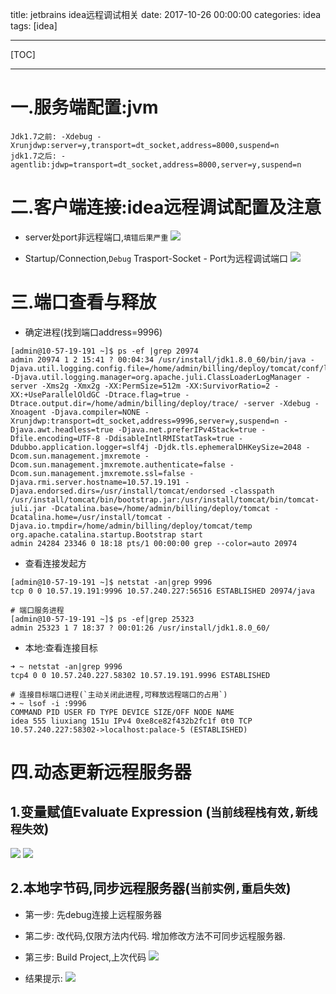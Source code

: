 ﻿title: jetbrains idea远程调试相关
date: 2017-10-26 00:00:00
categories: idea
tags: [idea]

---

[TOC]

---
# 一.服务端配置:jvm
```
Jdk1.7之前: -Xdebug -Xrunjdwp:server=y,transport=dt_socket,address=8000,suspend=n 
jdk1.7之后: -agentlib:jdwp=transport=dt_socket,address=8000,server=y,suspend=n
```
# 二.客户端连接:idea远程调试配置及注意
- server处port非远程端口,`填错后果严重`
![](http://7xnbs3.com1.z0.glb.clouddn.com/17-11-6/68911737.jpg)

- Startup/Connection,`Debug` Trasport-Socket - Port为远程调试端口
![](http://7xnbs3.com1.z0.glb.clouddn.com/17-11-6/28951710.jpg)


# 三.端口查看与释放
- 确定进程(找到端口address=9996)
```
[admin@10-57-19-191 ~]$ ps -ef |grep 20974
admin 20974 1 2 15:41 ? 00:04:34 /usr/install/jdk1.8.0_60/bin/java -Djava.util.logging.config.file=/home/admin/billing/deploy/tomcat/conf/logging.properties -Djava.util.logging.manager=org.apache.juli.ClassLoaderLogManager -server -Xms2g -Xmx2g -XX:PermSize=512m -XX:SurvivorRatio=2 -XX:+UseParallelOldGC -Dtrace.flag=true -Dtrace.output.dir=/home/admin/billing/deploy/trace/ -server -Xdebug -Xnoagent -Djava.compiler=NONE -Xrunjdwp:transport=dt_socket,address=9996,server=y,suspend=n -Djava.awt.headless=true -Djava.net.preferIPv4Stack=true -Dfile.encoding=UTF-8 -DdisableIntlRMIStatTask=true -Ddubbo.application.logger=slf4j -Djdk.tls.ephemeralDHKeySize=2048 -Dcom.sun.management.jmxremote -Dcom.sun.management.jmxremote.authenticate=false -Dcom.sun.management.jmxremote.ssl=false -Djava.rmi.server.hostname=10.57.19.191 -Djava.endorsed.dirs=/usr/install/tomcat/endorsed -classpath /usr/install/tomcat/bin/bootstrap.jar:/usr/install/tomcat/bin/tomcat-juli.jar -Dcatalina.base=/home/admin/billing/deploy/tomcat -Dcatalina.home=/usr/install/tomcat -Djava.io.tmpdir=/home/admin/billing/deploy/tomcat/temp org.apache.catalina.startup.Bootstrap start
admin 24284 23346 0 18:18 pts/1 00:00:00 grep --color=auto 20974
```
- 查看连接发起方
```
[admin@10-57-19-191 ~]$ netstat -an|grep 9996
tcp 0 0 10.57.19.191:9996 10.57.240.227:56516 ESTABLISHED 20974/java 
```
```
# 端口服务进程
[admin@10-57-19-191 ~]$ ps -ef|grep 25323
admin 25323 1 7 18:37 ? 00:01:26 /usr/install/jdk1.8.0_60/
```
- 本地:查看连接目标
```
➜ ~ netstat -an|grep 9996
tcp4 0 0 10.57.240.227.58302 10.57.19.191.9996 ESTABLISHED
```
```
# 连接目标端口进程(`主动关闭此进程,可释放远程端口的占用`)
➜ ~ lsof -i :9996
COMMAND PID USER FD TYPE DEVICE SIZE/OFF NODE NAME
idea 555 liuxiang 151u IPv4 0xe8ce82f432b2fc1f 0t0 TCP 10.57.240.227:58302->localhost:palace-5 (ESTABLISHED)
```

# 四.动态更新远程服务器
## 1.变量赋值Evaluate Expression (`当前线程栈有效,新线程失效`)
![](http://7xnbs3.com1.z0.glb.clouddn.com/17-11-6/37841573.jpg)
![](http://7xnbs3.com1.z0.glb.clouddn.com/17-11-6/39263772.jpg)

## 2.本地字节码,同步远程服务器(`当前实例,重启失效`)
- 第一步: 先debug连接上远程服务器
- 第二步: 改代码,仅限方法内代码. 增加修改方法不可同步远程服务器.
- 第三步: Build Project,上次代码
![](http://7xnbs3.com1.z0.glb.clouddn.com/17-11-6/37611496.jpg)

- 结果提示:
![](http://7xnbs3.com1.z0.glb.clouddn.com/17-11-6/47208115.jpg)

